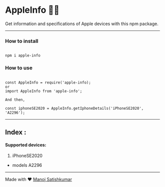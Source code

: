 # AppleInfo 🍎📱

Get information and specifications of Apple devices with this npm package.


---

### How to install
<pre><code>
npm i apple-info
</code></pre>

### How to use
<pre><code>
const AppleInfo = require('apple-info);
or
import AppleInfo from 'apple-info';

And then,

const iphoneSE2020 = AppleInfo.getIphoneDetails('iPhoneSE2020', 'A2296');
</code></pre>

--- 
## Index :
#### Supported devices:

1. iPhoneSE2020
- models
A2296
---

Made with ♥️ 
[Manoj Satishkumar](Satishkumar|https://manojsatishkumar.github.io/)



